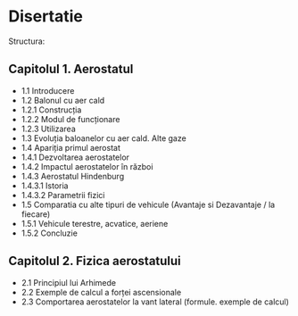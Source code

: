 # Disertatie

Structura:

## Capitolul 1. Aerostatul

- 1.1 Introducere
- 1.2 Balonul cu aer cald
- 1.2.1 Construcția
- 1.2.2 Modul de funcționare
- 1.2.3 Utilizarea
- 1.3 Evoluția baloanelor cu aer cald. Alte gaze
- 1.4 Apariția primul aerostat
- 1.4.1 Dezvoltarea aerostatelor
- 1.4.2 Impactul aerostatelor în război
- 1.4.3 Aerostatul Hindenburg
- 1.4.3.1 Istoria
- 1.4.3.2 Parametrii fizici
- 1.5 Comparatia cu alte tipuri de vehicule (Avantaje si Dezavantaje / la fiecare)
- 1.5.1 Vehicule terestre, acvatice, aeriene
- 1.5.2 Concluzie

## Capitolul 2. Fizica aerostatului

- 2.1 Principiul lui Arhimede
- 2.2 Exemple de calcul a forței ascensionale
- 2.3 Comportarea aerostatelor la vant lateral (formule. exemple de calcul)
